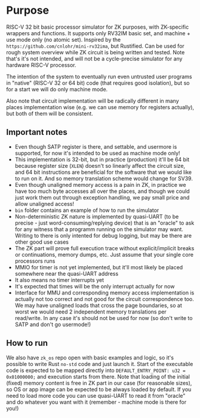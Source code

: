 # Purpose

RISC-V 32 bit basic processor simulator for ZK purposes, with ZK-specific wrappers and functions. It supports only RV32IM basic set, and machine + use mode only (no atomic set). Inspired by the `https://github.com/cnlohr/mini-rv32ima`, but Rustified. Can be used for rough system overview while ZK circuit is being written and tested. Note that's it's not intended, and will not be a cycle-precise simulator for any hardware RISC-V processor.

The intention of the system to eventually run even untrusted user programs in "native" (RISC-V 32 or 64 bit) code (that requires good isolation), but so for a start we will do only machine mode.

Also note that circuit implementation will be radically different in many places implementation wise (e.g. we can use memory for registers actually), but both of them will be consistent. 

## Important notes

- Even though SATP register is there, and settable, and usermore is supported, for now it's intended to be used as machine mode only! 
- This implementation is 32-bit, but in practice (production) it'll be 64 bit because register size (`XLEN`) doesn't so linearly affect the circuit size, and 64 bit instructions are beneficial for the software that we would like to run on it. And so memory translation scheme would change for SV39.
- Even though unaligned memory access is a pain in ZK, in practice we have too much byte accesses all over the places, and though we could just work them out through exception handling, we pay small price and allow unaligned access!
- `bin` folder contains an example of how to run the simulator
- Non-deterministic ZK nature is implemented by quasi-UART (to be precise - just word-consuming/replying device) that is an "oracle" to ask for any witness that a programm running on the simulator may want. Writing to there is only intented for debug logging, but may be there are other good use cases
- The ZK part will prove full execution trace without explicit/implicit breaks or continuations, memory dumps, etc. Just assume that your single core processors runs
- MMIO for timer is not yet implemented, but it'll most likely be placed somewhere near the quasi-UART address
- It also means no timer interrupts yet
- It's expected that times will be the only interrupt actually for now
- Interface for MMU and corresponding memory access implementation is actually not too correct and not good for the circuit correspondence too. We may have unaligned loads that cross the page boundaries, so at worst we would need 2 independent memory translations per read/write. In any case it's should not be used for now (so don't write to SATP and don't go usermode!)

## How to run

We also have `zk_os` repo open with basic examples and logic, so it's possible to write Rust `no-std` code and just launch it. Start of the executable code is expected to be mapped directly into `DEFAULT_ENTRY_POINT: u32 = 0x01000000;` and execution starts from there. Note that loading of the initial (fixed) memory content is free in ZK part in our case (for reasonable sizes), so OS or app image can be expected to be always loaded by default. If you need to load more code you can use quasi-UART to read it from "oracle" and do whatever you want with it (remember - machine mode is there for you!)